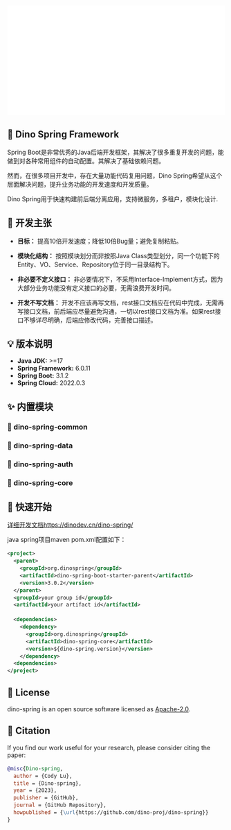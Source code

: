 <div align="center">
  <div><img src="./.assert/intro.svg" style="max-height:300px"  /></div>
</div>

## 🦖 Dino Spring Framework

Spring Boot是非常优秀的Java后端开发框架，其解决了很多重复开发的问题，能做到对各种常用组件的自动配置。其解决了基础依赖问题。

然而，在很多项目开发中，存在大量功能代码复用问题，Dino Spring希望从这个层面解决问题，提升业务功能的开发速度和开发质量。

Dino Spring用于快速构建前后端分离应用，支持微服务，多租户，模块化设计.

## 🎯 开发主张

- **目标：** 提高10倍开发速度；降低10倍Bug量；避免复制粘贴。

- **模块化结构：** 按照模块划分而非按照Java Class类型划分，同一个功能下的Entity、VO、Service、Repository位于同一目录结构下。

- **非必要不定义接口：** 非必要情况下，不采用Interface-Implement方式，因为大部分业务功能没有定义接口的必要，无需浪费开发时间。

- **开发不写文档：** 开发不应该再写文档，rest接口文档应在代码中完成，无需再写接口文档，前后端应尽量避免沟通，一切以rest接口文档为准。如果rest接口不够详尽明确，后端应修改代码，完善接口描述。

## 💡 版本说明
- **Java JDK:** >=17
- **Spring Framework:** 6.0.11
- **Spring Boot:** 3.1.2
- **Spring Cloud:** 2022.0.3

## ✨ 内置模块

### 🦖 dino-spring-common

### 🦖 dino-spring-data

### 🦖 dino-spring-auth

### 🦖 dino-spring-core
## 🚀 快速开始

[详细开发文档](https://dinodev.cn/dino-spring/)https://dinodev.cn/dino-spring/

java spring项目maven pom.xml配置如下：
```xml
<project>
  <parent>
    <groupId>org.dinospring</groupId>
    <artifactId>dino-spring-boot-starter-parent</artifactId>
    <version>3.0.2</version>
  </parent>
  <groupId>your group id</groupId>
  <artifactId>your artifact id</artifactId>

  <dependencies>
    <dependency>
      <groupId>org.dinospring</groupId>
      <artifactId>dino-spring-core</artifactId>
      <version>${dino-spring.version}</version>
    </dependency>
  <dependencies>
</project>
```
## 📄 License

dino-spring is an open source software licensed as [Apache-2.0](./LICENSE).

## 🫶 Citation
If you find our work useful for your research, please consider citing the paper:

```bibtex
@misc{Dino-spring,
  author = {Cody Lu},
  title = {Dino-spring},
  year = {2023},
  publisher = {GitHub},
  journal = {GitHub Repository},
  howpublished = {\url{https://github.com/dino-proj/dino-spring}}
}
